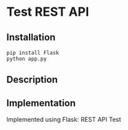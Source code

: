 # Test REST API

## Installation

```
pip install Flask
python app.py
```

## Description

## Implementation

Implemented using Flask: REST API Test
